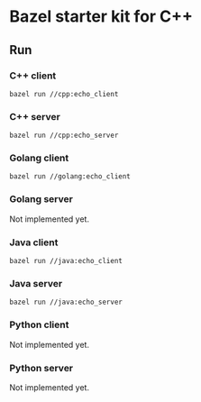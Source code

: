 # Bazel starter kit for C++

## Run

### C++ client

`bazel run //cpp:echo_client`

### C++ server

`bazel run //cpp:echo_server`

### Golang client

`bazel run //golang:echo_client`

### Golang server

Not implemented yet.

### Java client

`bazel run //java:echo_client`

### Java server

`bazel run //java:echo_server`

### Python client

Not implemented yet.

### Python server

Not implemented yet.
